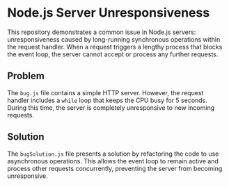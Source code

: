 # Node.js Server Unresponsiveness

This repository demonstrates a common issue in Node.js servers: unresponsiveness caused by long-running synchronous operations within the request handler.  When a request triggers a lengthy process that blocks the event loop, the server cannot accept or process any further requests.

## Problem

The `bug.js` file contains a simple HTTP server. However, the request handler includes a `while` loop that keeps the CPU busy for 5 seconds. During this time, the server is completely unresponsive to new incoming requests.

## Solution

The `bugSolution.js` file presents a solution by refactoring the code to use asynchronous operations.  This allows the event loop to remain active and process other requests concurrently, preventing the server from becoming unresponsive.